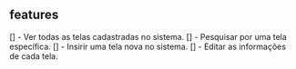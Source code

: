 ## features

[] - Ver todas as telas cadastradas no sistema.
[] - Pesquisar por uma tela específica.
[] - Insirir uma tela nova no sistema.
[] - Editar as informações de cada tela.